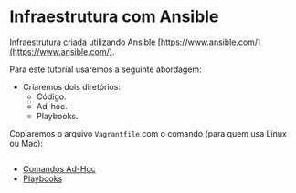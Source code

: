 # Infraestrutura com Ansible

Infraestrutura criada utilizando Ansible [https://www.ansible.com/](https://www.ansible.com/).

Para este tutorial usaremos a seguinte abordagem:

* Criaremos dois diretórios:
  * Código.
  * Ad-hoc.
  * Playbooks.

Copiaremos o arquivo `Vagrantfile` com o comando (para quem usa Linux ou Mac):

```shell

```

* [Comandos Ad-Hoc](docs/ad-hoc/_overview.md)
* [Playbooks](docs/playbooks/_overview.md)
